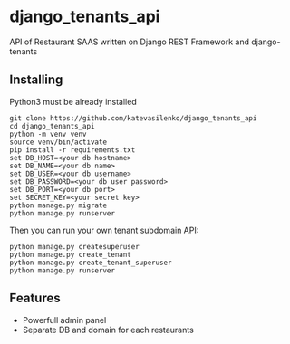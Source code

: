 # django_tenants_api

API of Restaurant SAAS written on Django REST Framework and django-tenants

## Installing

Python3 must be already installed

```shell
git clone https://github.com/katevasilenko/django_tenants_api
cd django_tenants_api
python -m venv venv
source venv/bin/activate
pip install -r requirements.txt
set DB_HOST=<your db hostname>
set DB_NAME=<your db name>
set DB_USER=<your db username>
set DB_PASSWORD=<your db user password>
set DB_PORT=<your db port>
set SECRET_KEY=<your secret key>
python manage.py migrate
python manage.py runserver
```

Then you can run your own tenant subdomain API:

```shell
python manage.py createsuperuser
python manage.py create_tenant
python manage.py create_tenant_superuser
python manage.py runserver
```

## Features

- Powerfull admin panel
- Separate DB and domain for each restaurants
